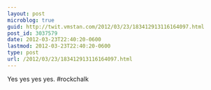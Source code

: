 ```yaml
---
layout: post
microblog: true
guid: http://twit.vmstan.com/2012/03/23/183412913116164097.html
post_id: 3037579
date: 2012-03-23T22:40:20-0600
lastmod: 2012-03-23T22:40:20-0600
type: post
url: /2012/03/23/183412913116164097.html
---
```

Yes yes yes yes. #rockchalk
